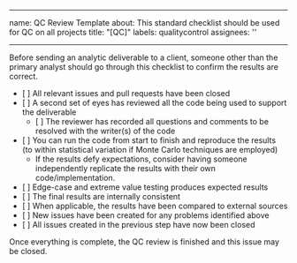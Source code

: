 ______________________________________________________________________

name: QC Review Template
about: This standard checklist should be used for QC on all projects
title: "\[QC\]"
labels: qualitycontrol
assignees: ''

______________________________________________________________________

Before sending an analytic deliverable to a client, someone other than the primary analyst should go through this checklist to confirm the results are correct.

- \[ \] All relevant issues and pull requests have been closed
- \[ \] A second set of eyes has reviewed all the code being used to support the deliverable
  - \[ \] The reviewer has recorded all questions and comments to be resolved with the writer(s) of the code
- \[ \] You can run the code from start to finish and reproduce the results (to within statistical variation if Monte Carlo techniques are employed)
  - If the results defy expectations, consider having someone independently replicate the results with their own code/implementation.
- \[ \] Edge-case and extreme value testing produces expected results
- \[ \] The final results are internally consistent
- \[ \] When applicable, the results have been compared to external sources
- \[ \] New issues have been created for any problems identified above
- \[ \] All issues created in the previous step have now been closed

Once everything is complete, the QC review is finished and this issue may be closed.
